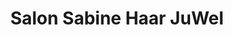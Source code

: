 ---
title: "Salon Sabine Haar JuWel"
url: /gruenbach-bei-freistadt/salon-sabine-haar-juwel/
shop: Friseur
---
